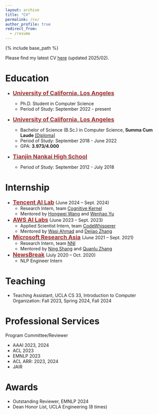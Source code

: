```yaml
---
layout: archive
title: "CV"
permalink: /cv/
author_profile: true
redirect_from:
  - /resume
---
```


{% include base_path %}

Please find my latest CV [here](/files/CV_diwu.pdf) (updated 2025/02).

# Education
* <span style="color:black; font-size:15px"><b><a href="https://cs.ucla.edu" target="_blank"><font color="brown" size="4">University of California, Los Angeles</font></a></b></span><br/>
    - Ph.D. Student in Computer Science<br/>
    - Period of Study: September 2022 - present <br/>

* <span style="color:black; font-size:15px"><b><a href="https://cs.ucla.edu" target="_blank"><font color="brown" size="4">University of California, Los Angeles</font></a></b></span><br/>
    - Bachelor of Science (B.Sc.) in Computer Science, <b>Summa Cum Laude</b> <a href="../files/bs_diploma.pdf">[Diploma]</a> <br/>
    - Period of Study: September 2018 - June 2022 <br/>
    - GPA: <b>3.973/4.000</b> <br/>

* <span style="color:black; font-size:15px"><b><a href="http://www.nkzx.cn/" target="_blank"><font color="brown" size="4">Tianjin Nankai High School</font></a></b></span><br/>
    - Period of Study: September 2012 - July 2018 <br/>

# Internship
* <span style="color:black; font-size:15px"><b><a href="https://ai.tencent.com/ailab/en/about/" target="_blank"><font color="brown" size="4">Tencent AI Lab</font></a></b></span> (June 2024 – Sept. 2024)
    - Research Intern, team <a href="https://arxiv.org/abs/2409.10277" target="_blank">Cognitive Kernel</a>
    - Mentored by [Hongwei Wang](https://hongweiw.net/) and [Wenhao Yu](https://wyu97.github.io/)
* <span style="color:black; font-size:15px"><b><a href="https://www.amazon.science/" target="_blank"><font color="brown" size="4">AWS AI Labs</font></a></b></span> (June 2023 – Sept. 2023)
    - Applied Scientist Intern, team <a href="https://aws.amazon.com/codewhisperer/" target="_blank">CodeWhisperer</a>
    - Mentored by [Wasi Ahmad](https://wasiahmad.github.io/) and [Dejiao Zhang](https://dejiao2018.github.io/)
* <span style="color:black; font-size:15px"><b><a href="https://www.microsoft.com/en-us/research/lab/microsoft-research-asia/" target="_blank"><font color="brown" size="4">Microsoft Research Asia</font></a></b></span> (June 2021 – Sept. 2021)
    - Research Intern, team <a href="https://github.com/microsoft/nni/" target="_blank">NNI</a>
    - Mentored by [Ning Shang](https://openreview.net/profile?id=~Ning_Shang1) and [Quanlu Zhang](https://openreview.net/profile?id=~Quanlu_Zhang1)
* <span style="color:black; font-size:15px"><b><a href="https://www.newsbreak.com/" target="_blank"><font color="brown" size="4">NewsBreak</font></a></b></span> (July 2020 – Oct. 2020)
    - NLP Engineer Intern

# Teaching
* Teaching Assistant, UCLA CS 33, Introduction to Computer Organization: Fall 2023, Spring 2024, Fall 2024

# Professional Services 
Program Committee/Reviewer
* AAAI 2023, 2024
* ACL 2023
* EMNLP 2023
* ACL ARR: 2023, 2024
* JAIR

# Awards
* Outstanding Reviewer, EMNLP 2024
* Dean Honor List, UCLA Engineering (8 times)
